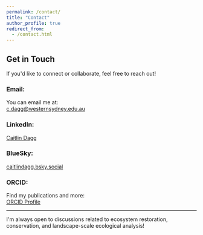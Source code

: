 ```yaml
---
permalink: /contact/
title: "Contact"
author_profile: true
redirect_from: 
  - /contact.html
---
```



## Get in Touch

If you'd like to connect or collaborate, feel free to reach out!

### Email:
You can email me at:  
[c.dagg@westernsydney.edu.au](mailto:cdagg@westernsydney.edu.au)

### LinkedIn:
[Caitlin Dagg](https://www.linkedin.com/in/caitlin-dagg-58aaa7a9)

### BlueSky:
[caitlindagg.bsky.social](https://bsky.app/profile/caitlindagg.bsky.social)

### ORCID:
Find my publications and more:  
[ORCID Profile](https://orcid.org/0000-0002-6240-9931)

---

I'm always open to discussions related to ecosystem restoration, conservation, and landscape-scale ecological analysis!
